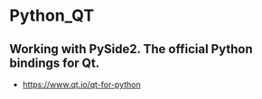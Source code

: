 # Python_QT

## Working with PySide2. The official Python bindings for Qt.
* https://www.qt.io/qt-for-python
